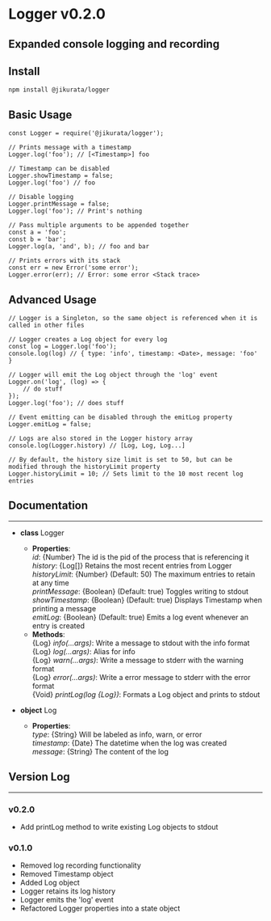 # Logger v0.2.0
Expanded console logging and recording
---
## Install
```
npm install @jikurata/logger
```
## Basic Usage
```
const Logger = require('@jikurata/logger');

// Prints message with a timestamp
Logger.log('foo'); // [<Timestamp>] foo

// Timestamp can be disabled
Logger.showTimestamp = false;
Logger.log('foo') // foo

// Disable logging
Logger.printMessage = false;
Logger.log('foo'); // Print's nothing

// Pass multiple arguments to be appended together
const a = 'foo';
const b = 'bar';
Logger.log(a, 'and', b); // foo and bar

// Prints errors with its stack
const err = new Error('some error');
Logger.error(err); // Error: some error <Stack trace>
```
## Advanced Usage
```
// Logger is a Singleton, so the same object is referenced when it is called in other files

// Logger creates a Log object for every log
const log = Logger.log('foo');
console.log(log) // { type: 'info', timestamp: <Date>, message: 'foo' }

// Logger will emit the Log object through the 'log' event
Logger.on('log', (log) => {
    // do stuff
});
Logger.log('foo'); // does stuff

// Event emitting can be disabled through the emitLog property
Logger.emitLog = false;

// Logs are also stored in the Logger history array
console.log(Logger.history) // [Log, Log, Log...]

// By default, the history size limit is set to 50, but can be modified through the historyLimit property
Logger.historyLimit = 10; // Sets limit to the 10 most recent log entries
```
## Documentation
---
- **class** Logger<br>
    - **Properties**:<br>
        *id*: {Number} The id is the pid of the process that is referencing it<br>
        *history*: {Log[]} Retains the most recent entries from Logger<br>
        *historyLimit*: {Number} (Default: 50) The maximum entries to retain at any time<br>
        *printMessage*: {Boolean} (Default: true) Toggles writing to stdout<br>
        *showTimestamp*: {Boolean} (Default: true) Displays Timestamp when printing a message<br>
        *emitLog*: {Boolean} (Default: true) Emits a log event whenever an entry is created<br>
    - **Methods**:<br>
        {Log} *info(...args)*: Write a message to stdout with the info format<br>
        {Log} *log(...args)*: Alias for info<br>
        {Log} *warn(...args)*: Write a message to stderr with the warning format<br>
        {Log} *error(...args)*: Write a error message to stderr with the error format<br>
        {Void} *printLog(log {Log})*: Formats a Log object and prints to stdout<br>

- **object** Log<br>
    - **Properties**:<br>
        *type*: {String} Will be labeled as info, warn, or error<br>
        *timestamp*: {Date} The datetime when the log was created<br>
        *message*: {String} The content of the log<br>
## Version Log
---
### v0.2.0
- Add printLog method to write existing Log objects to stdout

### v0.1.0
- Removed log recording functionality
- Removed Timestamp object
- Added Log object
- Logger retains its log history
- Logger emits the 'log' event
- Refactored Logger properties into a state object
